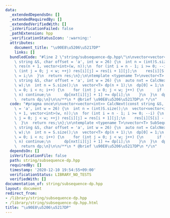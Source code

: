```yaml
---
data:
  _extendedDependsOn: []
  _extendedRequiredBy: []
  _extendedVerifiedWith: []
  _isVerificationFailed: false
  _pathExtension: hpp
  _verificationStatusIcon: ':warning:'
  attributes:
    document_title: "\u90E8\u5206\u5217DP"
    links: []
  bundledCode: "#line 2 \"string/subsequence-dp.hpp\"\n\nvector<vector<int>> CalcNext(const\
    \ string &S, char offset = 'a', int w = 26) {\n  int n = (int)S.size();\n  vector<vector<int>>\
    \ res(n + 1, vector<int>(w, n));\n  for (int i = n - 1; i >= 0; --i) {\n    for\
    \ (int j = 0; j < w; ++j) res[i][j] = res[i + 1][j];\n    res[i][S[i] - offset]\
    \ = i;\n  }\n  return res;\n};\n\ntemplate <typename T>\nvector<T> SubSequenceDP(const\
    \ string &S, char offset = 'a', int w = 26) {\n  auto nxt = CalcNext(S, offset,\
    \ w);\n  int n = S.size();\n  vector<T> dp(n + 1);\n  dp[0] = 1;\n  for (int i\
    \ = 0; i < n; i++) {\n    for (int j = 0; j < w; j++) {\n      if (nxt[i][j] >=\
    \ n) continue;\n      dp[nxt[i][j] + 1] += dp[i];\n    }\n  }\n  dp.erase(begin(dp));\n\
    \  return dp;\n}\n\n/**\n * @brief \u90E8\u5206\u5217DP\n */\n"
  code: "#pragma once\n\nvector<vector<int>> CalcNext(const string &S, char offset\
    \ = 'a', int w = 26) {\n  int n = (int)S.size();\n  vector<vector<int>> res(n\
    \ + 1, vector<int>(w, n));\n  for (int i = n - 1; i >= 0; --i) {\n    for (int\
    \ j = 0; j < w; ++j) res[i][j] = res[i + 1][j];\n    res[i][S[i] - offset] = i;\n\
    \  }\n  return res;\n};\n\ntemplate <typename T>\nvector<T> SubSequenceDP(const\
    \ string &S, char offset = 'a', int w = 26) {\n  auto nxt = CalcNext(S, offset,\
    \ w);\n  int n = S.size();\n  vector<T> dp(n + 1);\n  dp[0] = 1;\n  for (int i\
    \ = 0; i < n; i++) {\n    for (int j = 0; j < w; j++) {\n      if (nxt[i][j] >=\
    \ n) continue;\n      dp[nxt[i][j] + 1] += dp[i];\n    }\n  }\n  dp.erase(begin(dp));\n\
    \  return dp;\n}\n\n/**\n * @brief \u90E8\u5206\u5217DP\n */\n"
  dependsOn: []
  isVerificationFile: false
  path: string/subsequence-dp.hpp
  requiredBy: []
  timestamp: '2020-12-10 19:54:55+09:00'
  verificationStatus: LIBRARY_NO_TESTS
  verifiedWith: []
documentation_of: string/subsequence-dp.hpp
layout: document
redirect_from:
- /library/string/subsequence-dp.hpp
- /library/string/subsequence-dp.hpp.html
title: "\u90E8\u5206\u5217DP"
---
```

